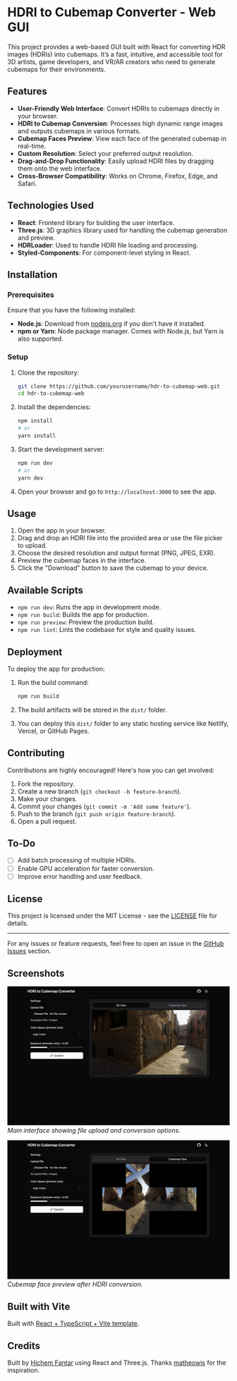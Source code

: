 # HDRI to Cubemap Converter - Web GUI

This project provides a web-based GUI built with React for converting HDR images (HDRIs) into cubemaps. It’s a fast, intuitive, and accessible tool for 3D artists, game developers, and VR/AR creators who need to generate cubemaps for their environments.

## Features

- **User-Friendly Web Interface**: Convert HDRIs to cubemaps directly in your browser.
- **HDRI to Cubemap Conversion**: Processes high dynamic range images and outputs cubemaps in various formats.
- **Cubemap Faces Preview**: View each face of the generated cubemap in real-time.
- **Custom Resolution**: Select your preferred output resolution.
- **Drag-and-Drop Functionality**: Easily upload HDRI files by dragging them onto the web interface.
- **Cross-Browser Compatibility**: Works on Chrome, Firefox, Edge, and Safari.

## Technologies Used

- **React**: Frontend library for building the user interface.
- **Three.js**: 3D graphics library used for handling the cubemap generation and preview.
- **HDRLoader**: Used to handle HDRI file loading and processing.
- **Styled-Components**: For component-level styling in React.

## Installation

### Prerequisites

Ensure that you have the following installed:

- **Node.js**: Download from [nodejs.org](https://nodejs.org/) if you don't have it installed.
- **npm or Yarn**: Node package manager. Comes with Node.js, but Yarn is also supported.

### Setup

1. Clone the repository:

   ```bash
   git clone https://github.com/yourusername/hdr-to-cubemap-web.git
   cd hdr-to-cubemap-web
   ```

2. Install the dependencies:

   ```bash
   npm install
   # or
   yarn install
   ```

3. Start the development server:

   ```bash
   npm run dev
   # or
   yarn dev
   ```

4. Open your browser and go to `http://localhost:3000` to see the app.

## Usage

1. Open the app in your browser.
2. Drag and drop an HDRI file into the provided area or use the file picker to upload.
3. Choose the desired resolution and output format (PNG, JPEG, EXR).
4. Preview the cubemap faces in the interface.
5. Click the "Download" button to save the cubemap to your device.

## Available Scripts

- `npm run dev`: Runs the app in development mode.
- `npm run build`: Builds the app for production.
- `npm run preview`: Preview the production build.
- `npm run lint`: Lints the codebase for style and quality issues.

## Deployment

To deploy the app for production:

1. Run the build command:

   ```bash
   npm run build
   ```

2. The build artifacts will be stored in the `dist/` folder.
3. You can deploy this `dist/` folder to any static hosting service like Netlify, Vercel, or GitHub Pages.

## Contributing

Contributions are highly encouraged! Here's how you can get involved:

1. Fork the repository.
2. Create a new branch (`git checkout -b feature-branch`).
3. Make your changes.
4. Commit your changes (`git commit -m 'Add some feature'`).
5. Push to the branch (`git push origin feature-branch`).
6. Open a pull request.

## To-Do

- [ ] Add batch processing of multiple HDRIs.
- [ ] Enable GPU acceleration for faster conversion.
- [ ] Improve error handling and user feedback.

## License

This project is licensed under the MIT License - see the [LICENSE](LICENSE) file for details.

---

For any issues or feature requests, feel free to open an issue in the [GitHub Issues](https://github.com/yourusername/hdr-to-cubemap-web/issues) section.

## Screenshots

![Main Screen](screenshots/3d-view.png)
*Main interface showing file upload and conversion options.*

![Cubemap Preview](screenshots/cubemap-view.png)
*Cubemap face preview after HDRI conversion.*

## Built with Vite

Built with [React + TypeScript + Vite template](/vite.md).

## Credits

Built by [Hichem Fantar](https://github.com/hichemfantar) using React and Three.js.
Thanks [matheowis](https://github.com/matheowis/HDRI-to-CubeMap) for the inspiration.
